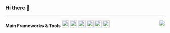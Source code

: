 ### Hi there 👋

****

<img align="right" src="https://github-readme-stats.vercel.app/api?username=colin-mccarthy&show_icons=true&icon_color=805AD5&text_color=718096&bg_color=ffffff&hide_title=true" />

**Main Frameworks & Tools**
<code><img height="22" src="https://cdn.jsdelivr.net/npm/simple-icons@v3/icons/ansible.svg"></code>
<code><img height="22" src="https://cdn.jsdelivr.net/npm/simple-icons@v3/icons/raspberrypi.svg"></code>
<code><img height="22" src="https://cdn.jsdelivr.net/npm/simple-icons@v3/icons/docker.svg"></code>
<code><img height="22" src="https://cdn.jsdelivr.net/npm/simple-icons@v3/icons/kubernetes.svg"></code>
<code><img height="22" src="https://cdn.jsdelivr.net/npm/simple-icons@v3/icons/redhat.svg"></code>
<code><img height="22" src="https://cdn.jsdelivr.net/npm/simple-icons@v3/icons/jekyll.svg"></code>
<!--
**colin-mccarthy/colin-mccarthy** is a ✨ _special_ ✨ repository because its `README.md` (this file) appears on your GitHub profile.

Here are some ideas to get you started:

- 🔭 I’m currently working on ...
- 🌱 I’m currently learning ...
- 👯 I’m looking to collaborate on ...
- 🤔 I’m looking for help with ...
- 💬 Ask me about ...
- 📫 How to reach me: ...
- 😄 Pronouns: ...
- ⚡ Fun fact: ...
-->
